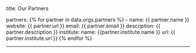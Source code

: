 
title: Our Partners

partners: 
    {% for partner in data.orgs.partners %}
    - name: {{ partner.name }}
      website: {{ partner.url }}
      email: {{ partner.email }}
      description: {{ partner.description }}
      institute: 
        name: {{partner.institute.name }}
        url: {{ partner.institute.url }}
    {% endfor %}

---